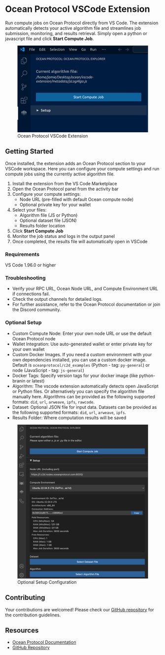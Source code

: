 # Ocean Protocol VSCode Extension

Run compute jobs on Ocean Protocol directly from VS Code. The extension automatically detects your active algorithm file and streamlines job submission, monitoring, and results retrieval. Simply open a python or javascript file and click **Start Compute Job**.

<figure><img src=".gitbook/assets/vscode/main-screenshot.png" alt="Ocean Protocol VSCode Extension"><figcaption>Ocean Protocol VSCode Extension</figcaption></figure>

## Getting Started

Once installed, the extension adds an Ocean Protocol section to your VSCode workspace. Here you can configure your compute settings and run compute jobs using the currently active algorithm file.

1. Install the extension from the VS Code Marketplace
2. Open the Ocean Protocol panel from the activity bar
3. Configure your compute settings:
   - Node URL (pre-filled with default Ocean compute node)
   - Optional private key for your wallet
4. Select your files:
   - Algorithm file (JS or Python)
   - Optional dataset file (JSON)
   - Results folder location
5. Click **Start Compute Job**
6. Monitor the job status and logs in the output panel
7. Once completed, the results file will automatically open in VSCode

### Requirements

VS Code 1.96.0 or higher

### Troubleshooting

- Verify your RPC URL, Ocean Node URL, and Compute Environment URL if connections fail.
- Check the output channels for detailed logs.
- For further assistance, refer to the Ocean Protocol documentation or join the Discord community.

### Optional Setup

- Custom Compute Node: Enter your own node URL or use the default Ocean Protocol node
- Wallet Integration: Use auto-generated wallet or enter private key for your own wallet
- Custom Docker Images. If you need a custom environment with your own dependencies installed, you can use a custom docker image. Default is `oceanprotocol/c2d_examples` (Python - tag: `py-general`) or node (JavaScript - tag: `js-general`)
- Docker Tags: Specify version tags for your docker image (like python-branin or latest)
- Algorithm: The vscode extension automatically detects open JavaScript or Python files. Or alternatively you can specify the algorithm file manually here.
Algorithms can be provided as the following supported formats: `did`, `url`, `arweave`, `ipfs`, `rawcode`.
- Dataset: Optional JSON file for input data. Datasets can be provided as the following supported formats: `did`, `url`, `arweave`, `ipfs`.
- Results Folder: Where computation results will be saved

<figure><img src="../../.gitbook/assets/vscode/setup.png" alt="Ocean Protocol VSCode Extension Optional Setup"><figcaption>Optional Setup Configuration</figcaption></figure>

## Contributing

Your contributions are welcomed! Please check our [GitHub repository](https://github.com/oceanprotocol/vscode-extension) for the contribution guidelines.

## Resources

- [Ocean Protocol Documentation](https://docs.oceanprotocol.com)
- [GitHub Repository](https://github.com/oceanprotocol)